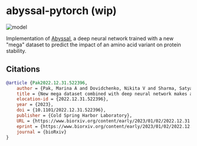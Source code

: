 # abyssal-pytorch (wip)

![model](img/banner.png)

Implementation of [Abyssal](https://www.biorxiv.org/content/10.1101/2022.12.31.522396v1.full), a deep neural network trained with a new "mega" dataset to predict the impact of an amino acid variant on protein stability.

## Citations

```bibtex
@article {Pak2022.12.31.522396,
	author = {Pak, Marina A and Dovidchenko, Nikita V and Sharma, Satyarth Mishra and Ivankov, Dmitry N},
	title = {New mega dataset combined with deep neural network makes a progress in predicting impact of mutation on protein stability},
	elocation-id = {2022.12.31.522396},
	year = {2023},
	doi = {10.1101/2022.12.31.522396},
	publisher = {Cold Spring Harbor Laboratory},
	URL = {https://www.biorxiv.org/content/early/2023/01/02/2022.12.31.522396},
	eprint = {https://www.biorxiv.org/content/early/2023/01/02/2022.12.31.522396.full.pdf},
	journal = {bioRxiv}
}

```
